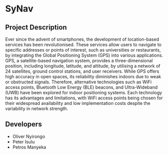 # SyNav
## Project Description

Ever since the advent of smartphones, the development of location-based services has been revolutionised. 
These services allow users to navigate to specific addresses or points of interest, such as universities 
or restaurants, by integrating the Global Positioning System (GPS) into various applications. GPS, a
satellite-based navigation system, provides a three-dimensional position, including longitude, latitude, 
and altitude, by utilising a network of 24 satellites, ground control stations, and user receivers.
While GPS offers high accuracy in open spaces, its reliability diminishes indoors due to weak or obstructed signals.
Therefore, alternative technologies such as WiFi access points, Bluetooth Low Energy (BLE) beacons, and Ultra-Wideband (UWB)
have been explored for indoor positioning systems. Each technology has its advantages and limitations, 
with WiFi access points being chosen for their widespread availability and low implementation costs
despite the variability in network strength.

## Developers
- Oliver Nyirongo
- Peter Isulu
- Petros Manyeka 

